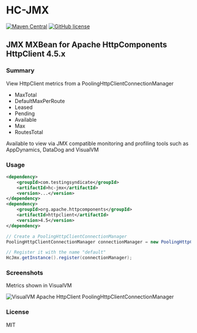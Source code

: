 # HC-JMX

[![Maven Central](https://img.shields.io/maven-central/v/com.testingsyndicate/hc-jmx.svg)](https://mvnrepository.com/artifact/com.testingsyndicate/hc-jmx)
[![GitHub license](https://img.shields.io/github/license/goughy000/hc-jmx.svg)](https://github.com/goughy000/hc-jmx/blob/master/LICENSE)

## JMX MXBean for Apache HttpComponents HttpClient 4.5.x

### Summary

View HttpClient metrics from a PoolingHttpClientConnectionManager

- MaxTotal
- DefaultMaxPerRoute
- Leased
- Pending
- Available
- Max
- RoutesTotal

Available to view via JMX compatible monitoring and profiling tools such as AppDynamics, DataDog and VisualVM

### Usage

```xml
<dependency>
    <groupId>com.testingsyndicate</groupId>
    <artifactId>hc-jmx</artifactId>
    <version>...</version>
</dependency>
<dependency>
    <groupId>org.apache.httpcomponents</groupId>
    <artifactId>httpclient</artifactId>
    <version>4.5</version>
</dependency>
```

```java
// Create a PoolingHttpClientConnectionManager
PoolingHttpClientConnectionManager connectionManager = new PoolingHttpClientConnectionManager();

// Register it with the name "default"
HcJmx.getInstance().register(connectionManager);
```

### Screenshots

Metrics shown in VisualVM

![VisualVM Apache HttpClient PoolingHttpClientConnectionManager](visualvm.png)

### License

MIT